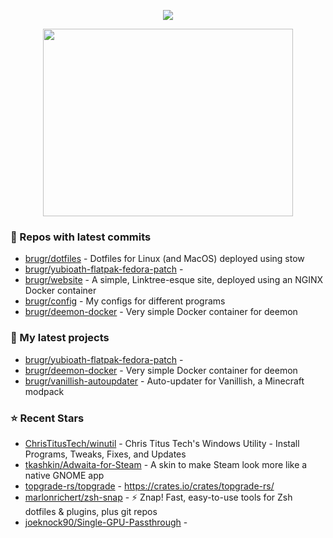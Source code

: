<p align="center"><a href="https://github.com/anuraghazra/github-readme-stats">
  <img align="center" src="https://github-readme-stats.vercel.app/api?username=brugr&show_icons=true&theme=github_dark" />
</a></p>

<p align="center"><a href="https://wakatime.com/@brugr">
  <img align="center" width="400" height="300" src="https://wakatime.com/share/@brugr/092f33d5-13de-4518-bc1e-34a79102d8c2.svg" />
</a></p>

### 👷 Repos with latest commits

- [brugr/dotfiles](https://github.com/brugr/dotfiles) - Dotfiles for Linux (and MacOS) deployed using stow
- [brugr/yubioath-flatpak-fedora-patch](https://github.com/brugr/yubioath-flatpak-fedora-patch) - 
- [brugr/website](https://github.com/brugr/website) - A simple, Linktree-esque site, deployed using an NGINX Docker container
- [brugr/config](https://github.com/brugr/config) - My configs for different programs
- [brugr/deemon-docker](https://github.com/brugr/deemon-docker) - Very simple Docker container for deemon
### 🌱 My latest projects

- [brugr/yubioath-flatpak-fedora-patch](https://github.com/brugr/yubioath-flatpak-fedora-patch) - 
- [brugr/deemon-docker](https://github.com/brugr/deemon-docker) - Very simple Docker container for deemon
- [brugr/vanillish-autoupdater](https://github.com/brugr/vanillish-autoupdater) - Auto-updater for Vanillish, a Minecraft modpack
### ⭐ Recent Stars

- [ChrisTitusTech/winutil](https://github.com/ChrisTitusTech/winutil) - Chris Titus Tech&#39;s Windows Utility - Install Programs, Tweaks, Fixes, and Updates
- [tkashkin/Adwaita-for-Steam](https://github.com/tkashkin/Adwaita-for-Steam) - A skin to make Steam look more like a native GNOME app
- [topgrade-rs/topgrade](https://github.com/topgrade-rs/topgrade) - https://crates.io/crates/topgrade-rs/
- [marlonrichert/zsh-snap](https://github.com/marlonrichert/zsh-snap) - ⚡️ Znap! Fast, easy-to-use tools for Zsh dotfiles &amp; plugins, plus git repos
- [joeknock90/Single-GPU-Passthrough](https://github.com/joeknock90/Single-GPU-Passthrough) - 
